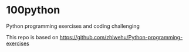 # 100python
Python programming exercises and coding challenging

This repo is based on https://github.com/zhiwehu/Python-programming-exercises
